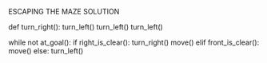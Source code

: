 ESCAPING THE MAZE SOLUTION

def turn_right():
    turn_left()
    turn_left()
    turn_left()
    
while not at_goal():
    if right_is_clear():
        turn_right()
        move()
    elif front_is_clear():
        move()
    else:
        turn_left()